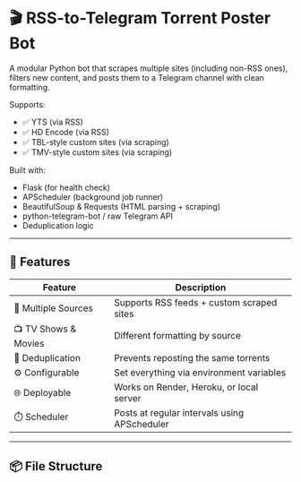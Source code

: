 # 🎬 RSS-to-Telegram Torrent Poster Bot

A modular Python bot that scrapes multiple sites (including non-RSS ones), filters new content, and posts them to a Telegram channel with clean formatting.

Supports:
- ✅ YTS (via RSS)
- ✅ HD Encode (via RSS)
- ✅ TBL-style custom sites (via scraping)
- ✅ TMV-style custom sites (via scraping)

Built with:
- Flask (for health check)
- APScheduler (background job runner)
- BeautifulSoup & Requests (HTML parsing + scraping)
- python-telegram-bot / raw Telegram API
- Deduplication logic

---

## 🧠 Features

| Feature | Description |
|--------|-------------|
| 🔁 Multiple Sources | Supports RSS feeds + custom scraped sites |
| 📺 TV Shows & Movies | Different formatting by source |
| 🧹 Deduplication | Prevents reposting the same torrents |
| ⚙️ Configurable | Set everything via environment variables |
| 🌐 Deployable | Works on Render, Heroku, or local server |
| ⏱️ Scheduler | Posts at regular intervals using APScheduler |

---

## 📦 File Structure
